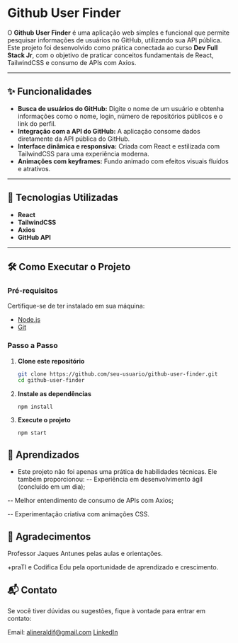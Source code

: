 # Github User Finder  

O **Github User Finder** é uma aplicação web simples e funcional que permite pesquisar informações de usuários no GitHub, utilizando sua API pública. Este projeto foi desenvolvido como prática conectada ao curso **Dev Full Stack Jr**, com o objetivo de praticar conceitos fundamentais de React, TailwindCSS e consumo de APIs com Axios.

---

## ✨ Funcionalidades  

- **Busca de usuários do GitHub:** Digite o nome de um usuário e obtenha informações como o nome, login, número de repositórios públicos e o link do perfil.  
- **Integração com a API do GitHub:** A aplicação consome dados diretamente da API pública do GitHub.  
- **Interface dinâmica e responsiva:** Criada com React e estilizada com TailwindCSS para uma experiência moderna.  
- **Animações com keyframes:** Fundo animado com efeitos visuais fluídos e atrativos.  

---

## 🚀 Tecnologias Utilizadas  

- **React**  
- **TailwindCSS**  
- **Axios**  
- **GitHub API**  

---

## 🛠️ Como Executar o Projeto  

### Pré-requisitos  
Certifique-se de ter instalado em sua máquina:  
- [Node.js](https://nodejs.org/)  
- [Git](https://git-scm.com/)  

### Passo a Passo  

1. **Clone este repositório**  
   ```bash
   git clone https://github.com/seu-usuario/github-user-finder.git
   cd github-user-finder


2. **Instale as dependências**  
   ```
   npm install

3. **Execute o projeto**  
   ```
   npm start

## 📌 Aprendizados

- Este projeto não foi apenas uma prática de habilidades técnicas. Ele também proporcionou: 
-- Experiência em desenvolvimento ágil (concluído em um dia); 

-- Melhor entendimento de consumo de APIs com Axios; 

-- Experimentação criativa com animações CSS.

## 🤝 Agradecimentos

Professor Jaques Antunes pelas aulas e orientações.

+praTI e Codifica Edu pela oportunidade de aprendizado e crescimento.

## 📬 Contato
Se você tiver dúvidas ou sugestões, fique à vontade para entrar em contato:

Email: alineraldif@gmail.com
[LinkedIn](https://www.linkedin.com/in/aline-raldi/)